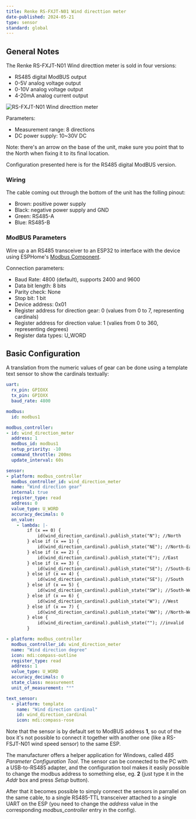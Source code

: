 ```yaml
---
title: Renke RS-FXJT-N01 Wind directtion meter
date-published: 2024-05-21
type: sensor
standard: global
---
```


## General Notes

The Renke RS-FXJT-N01 Wind directtion meter is sold in four versions:

- RS485 digital ModBUS output
- 0-5V analog voltage output
- 0-10V analog voltage output
- 4-20mA analog current output

![RS-FXJT-N01 Wind directtion meter](/directionmeter.png "RS-FXJT-N01 Wind directtion")

Parameters:

- Measurement range: 8 directions
- DC power supply: 10~30V DC

Note: there's an arrow on the base of the unit, make sure you point that to the North when fixing it to its final location.

Configuration presented here is for the RS485 digital ModBUS version.

### Wiring

The cable coming out through the bottom of the unit has the folling pinout:

- Brown: positive power supply
- Black: negative power supply and GND
- Green: RS485-A
- Blue:  RS485-B

### ModBUS Parameters

Wire up a an RS485 transceiver to an ESP32 to interface with the device using ESPHome's [Modbus Component](https://esphome.io/components/modbus.html).

Connection parameters:

- Baud Rate: 4800 (default), supports 2400 and 9600
- Data bit length: 8 bits
- Parity check: None
- Stop bit: 1 bit
- Device address: 0x01
- Register address for direction gear: 0 (values from 0 to 7, representing cardinals)
- Register address for direction value: 1 (valies from 0 to 360, representing degrees)
- Register data types: U_WORD

## Basic Configuration

A translation from the numeric values of gear can be done using a template text sensor to show the cardinals textually:

```yaml
uart:
  rx_pin: GPIOXX
  tx_pin: GPIOXX
  baud_rate: 4800

modbus:
  id: modbus1

modbus_controller:
- id: wind_direction_meter
  address: 1
  modbus_id: modbus1
  setup_priority: -10
  command_throttle: 200ms
  update_interval: 60s

sensor:
- platform: modbus_controller
  modbus_controller_id: wind_direction_meter
  name: "Wind direction gear"
  internal: true
  register_type: read
  address: 0
  value_type: U_WORD
  accuracy_decimals: 0
  on_value:
    - lambda: |-
        if (x == 0) {
            id(wind_direction_cardinal).publish_state("N"); //North
        } else if (x == 1) {
            id(wind_direction_cardinal).publish_state("NE"); //North-East
        } else if (x == 2) {
            id(wind_direction_cardinal).publish_state("E"); //East
        } else if (x == 3) {
            id(wind_direction_cardinal).publish_state("SE"); //South-East
        } else if (x == 4) {
            id(wind_direction_cardinal).publish_state("SE"); //South
        } else if (x == 5) {
            id(wind_direction_cardinal).publish_state("SW"); //South-West
        } else if (x == 6) {
            id(wind_direction_cardinal).publish_state("W"); //West
        } else if (x == 7) {
            id(wind_direction_cardinal).publish_state("NW"); //North-West
        } else {
            id(wind_direction_cardinal).publish_state(""); //invalid
        }

- platform: modbus_controller
  modbus_controller_id: wind_direction_meter
  name: "Wind direction degree"
  icon: mdi:compass-outline
  register_type: read
  address: 1
  value_type: U_WORD
  accuracy_decimals: 0
  state_class: measurement
  unit_of_measurement: "°"

text_sensor:
  - platform: template
    name: "Wind direction cardinal"
    id: wind_direction_cardinal
    icon: mdi:compass-rose
```

Note that the sensor is by default set to ModBUS address **1**, so out of the box it's not possible to connect it together with another one (like a RS-FSJT-N01 wind speed sensor) to the same ESP.

The manufacturer offers a helper application for Windows, called *485 Parameter Configuration Tool*. The sensor can be connected to the PC with a USB-to-RS485 adapter, and the configuration tool makes it easily possible to change the modbus address to something else, eg. **2** (just type it in the *Addr* box and press *Setup* button).

After that it becomes possible to simply connect the sensors in parrallel on the same cable, to a single RS485-TTL transceiver attached to a single UART on the ESP (you need to change the *address* value in the corresponding *modbus_controller* entry in the config).
